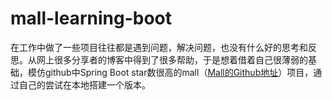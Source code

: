 # mall-learning-boot

在工作中做了一些项目往往都是遇到问题，解决问题，也没有什么好的思考和反思。从网上很多分享者的博客中得到了很多帮助，于是想着借着自己很薄弱的基础，模仿github中Spring Boot star数很高的mall（[Mall的Github地址](https://github.com/macrozheng/mall)）项目，通过自己的尝试在本地搭建一个版本。